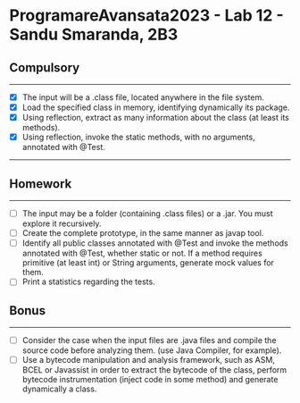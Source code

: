 # ProgramareAvansata2023 - Lab 12 - Sandu Smaranda, 2B3

## Compulsory

--------

- [x] The input will be a .class file, located anywhere in the file system.
- [x] Load the specified class in memory, identifying dynamically its package.
- [x] Using reflection, extract as many information about the class (at least its methods).
- [x] Using reflection, invoke the static methods, with no arguments, annotated with @Test.

----------

## Homework

----------

- [ ] The input may be a folder (containing .class files) or a .jar. You must explore it recursively.
- [ ] Create the complete prototype, in the same manner as javap tool.
- [ ] Identify all public classes annotated with @Test and invoke the methods annotated with @Test, whether static or not.
If a method requires primitive (at least int) or String arguments, generate mock values for them.
- [ ] Print a statistics regarding the tests.

## Bonus

---------

- [ ] Consider the case when the input files are .java files and compile the source code before analyzing them. (use Java Compiler, for example).
- [ ] Use a bytecode manipulation and analysis framework, such as ASM, BCEL or Javassist in order to extract the bytecode of the class, perform bytecode instrumentation (inject code in some method) and generate dynamically a class.
